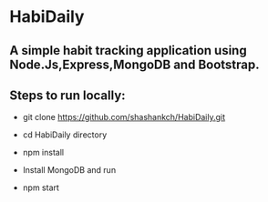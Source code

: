 # HabiDaily

## A simple habit tracking application using Node.Js,Express,MongoDB and Bootstrap.

## Steps to run locally:

- git clone https://github.com/shashankch/HabiDaily.git

- cd HabiDaily directory

- npm install

- Install MongoDB and run

- npm start
